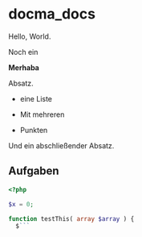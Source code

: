 # docma_docs

Hello, World.

Noch ein 

**Merhaba**

Absatz.

* eine Liste

* Mit mehreren

* Punkten

Und ein abschließender Absatz.

## Aufgaben

```php
<?php

$x = 0;

function testThis( array $array ) {
  $```